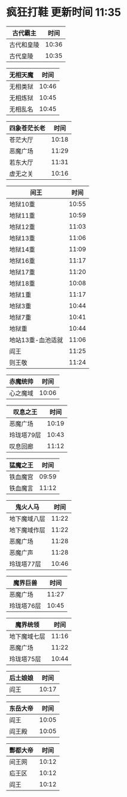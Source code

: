 # 疯狂打鞋 更新时间 11:35

| 古代霸主   | 时间    |
|--------|-------|
| 古代和皇陵 | 10:36 |
| 古代皇陵 | 10:35 |

| 无相天魔   | 时间    |
|--------|-------|
| 无相类狱 | 10:46 |
| 无相炼狱 | 10:45 |
| 无相乱名 | 10:45 |

| 四象苍茫长老   | 时间    |
|--------|-------|
| 苍茫大厅 | 10:18 |
| 恶魔广场 | 11:29 |
| 若东大厅 | 11:31 |
| 虚无之关 | 10:16 |

| 间王   | 时间    |
|--------|-------|
| 地狱10重 | 10:55 |
| 地狱11重 | 10:59 |
| 地狱12重 | 11:03 |
| 地狱13重 | 11:06 |
| 地狱14重 | 11:09 |
| 地狱16重 | 11:17 |
| 地狱17重 | 11:20 |
| 地狱18重 | 10:08 |
| 地狱1重 | 11:17 |
| 地狱3重 | 10:44 |
| 地狱7重 | 10:41 |
| 地狱重 | 10:44 |
| 地站13重-血池适就 | 11:06 |
| 阎王 | 11:25 |
| 则王敬 | 11:24 |

| 赤魔统帅   | 时间    |
|--------|-------|
| 心之魔域 | 10:06 |

| 叹息之王   | 时间    |
|--------|-------|
| 恶魔广场 | 10:19 |
| 玲珑塔79层 | 10:43 |
| 叹息回廊 | 11:12 |

| 猛魔之王   | 时间    |
|--------|-------|
| 铁血魔宫 | 09:59 |
| 铁血魔言 | 11:12 |

| 鬼火人马   | 时间    |
|--------|-------|
| 地下魔域八层 | 11:22 |
| 地下魔域作层 | 11:22 |
| 恶魔广场 | 11:28 |
| 恶魔广声 | 11:28 |
| 玲珑塔77层 | 10:46 |

| 魔界巨兽   | 时间    |
|--------|-------|
| 恶魔广场 | 11:27 |
| 玲珑塔76层 | 10:45 |

| 魔界统领   | 时间    |
|--------|-------|
| 地下魔域七层 | 11:16 |
| 恶魔广场 | 11:22 |
| 玲珑塔75层 | 10:44 |

| 后土娘娘   | 时间    |
|--------|-------|
| 阎王 | 10:17 |

| 东岳大帝   | 时间    |
|--------|-------|
| 阎王 | 10:05 |
| 阎王殿 | 10:05 |

| 酆都大帝   | 时间    |
|--------|-------|
| 间王网 | 10:12 |
| 疝王区 | 10:12 |
| 阎王 | 10:12 |